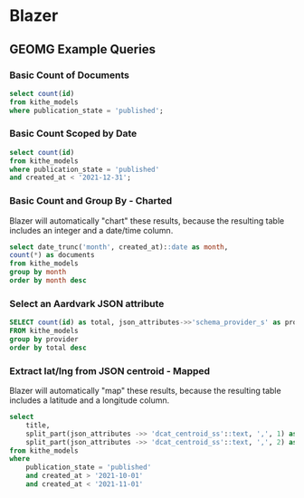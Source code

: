 # Blazer

## GEOMG Example Queries

### Basic Count of Documents

```sql
select count(id)
from kithe_models
where publication_state = 'published';
```

### Basic Count Scoped by Date

```sql
select count(id)
from kithe_models
where publication_state = 'published'
and created_at < '2021-12-31';
```

### Basic Count and Group By - Charted

Blazer will automatically "chart" these results, because the resulting table includes an integer and a date/time column.

```sql
select date_trunc('month', created_at)::date as month,
count(*) as documents
from kithe_models
group by month
order by month desc
```

### Select an Aardvark JSON attribute

```sql
SELECT count(id) as total, json_attributes->>'schema_provider_s' as provider
FROM kithe_models
group by provider
order by total desc
```

### Extract lat/lng from JSON centroid - Mapped

Blazer will automatically "map" these results, because the resulting table includes a latitude and a longitude column.

```sql
select
    title,
    split_part(json_attributes ->> 'dcat_centroid_ss'::text, ',', 1) as latitude,
    split_part(json_attributes ->> 'dcat_centroid_ss'::text, ',', 2) as longitude
from kithe_models
where
    publication_state = 'published'
    and created_at > '2021-10-01'
    and created_at < '2021-11-01'
```
